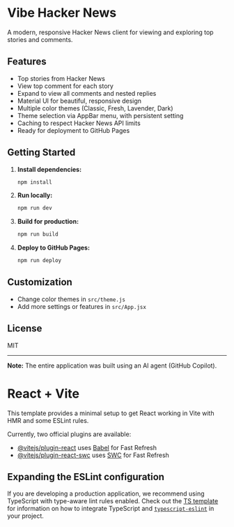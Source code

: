 # Vibe Hacker News

A modern, responsive Hacker News client for viewing and exploring top stories and comments.

## Features
- Top stories from Hacker News
- View top comment for each story
- Expand to view all comments and nested replies
- Material UI for beautiful, responsive design
- Multiple color themes (Classic, Fresh, Lavender, Dark)
- Theme selection via AppBar menu, with persistent setting
- Caching to respect Hacker News API limits
- Ready for deployment to GitHub Pages

## Getting Started
1. **Install dependencies:**
	```sh
	npm install
	```
2. **Run locally:**
	```sh
	npm run dev
	```
3. **Build for production:**
	```sh
	npm run build
	```
4. **Deploy to GitHub Pages:**
	```sh
	npm run deploy
	```

## Customization
- Change color themes in `src/theme.js`
- Add more settings or features in `src/App.jsx`

## License
MIT

---

**Note:** The entire application was built using an AI agent (GitHub Copilot).
# React + Vite

This template provides a minimal setup to get React working in Vite with HMR and some ESLint rules.

Currently, two official plugins are available:

- [@vitejs/plugin-react](https://github.com/vitejs/vite-plugin-react/blob/main/packages/plugin-react) uses [Babel](https://babeljs.io/) for Fast Refresh
- [@vitejs/plugin-react-swc](https://github.com/vitejs/vite-plugin-react/blob/main/packages/plugin-react-swc) uses [SWC](https://swc.rs/) for Fast Refresh

## Expanding the ESLint configuration

If you are developing a production application, we recommend using TypeScript with type-aware lint rules enabled. Check out the [TS template](https://github.com/vitejs/vite/tree/main/packages/create-vite/template-react-ts) for information on how to integrate TypeScript and [`typescript-eslint`](https://typescript-eslint.io) in your project.
